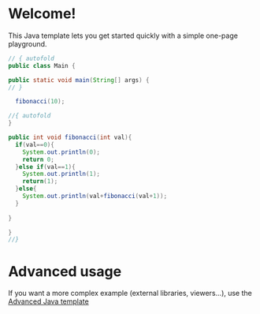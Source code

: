 # Welcome!

This Java template lets you get started quickly with a simple one-page playground.

```java runnable
// { autofold
public class Main {

public static void main(String[] args) {
// }

  fibonacci(10);

//{ autofold
}

public int void fibonacci(int val){
  if(val==0){
    System.out.println(0);
    return 0;
  }else if(val==1){
    System.out.println(1);
    return(1);
  }else{
    System.out.println(val+fibonacci(val+1));
  }
  
}

}
//}
```

# Advanced usage

If you want a more complex example (external libraries, viewers...), use the [Advanced Java template](https://tech.io/select-repo/385)
